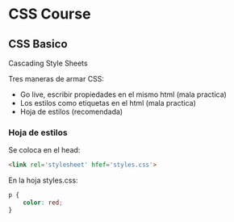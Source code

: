 # CSS Course

## CSS Basico

Cascading Style Sheets

Tres maneras de armar CSS:

 - Go live, escribir propiedades en el mismo html (mala practica)
 - Los estilos como etiquetas en el html (mala practica)
 - Hoja de estilos (recomendada)

### Hoja de estilos

Se coloca en el head:
````html
<link rel='stylesheet' hfef='styles.css'>
````

En la hoja styles.css:

````css
p {
	color: red;
}
````


<!--stackedit_data:
eyJoaXN0b3J5IjpbLTE4OTU1NTcwNTksLTE0MzAzNzI0MzgsLT
c4NzcxMjA4NywtMTk4ODQwMjA2MywtMTUyODMzNzc4NV19
-->